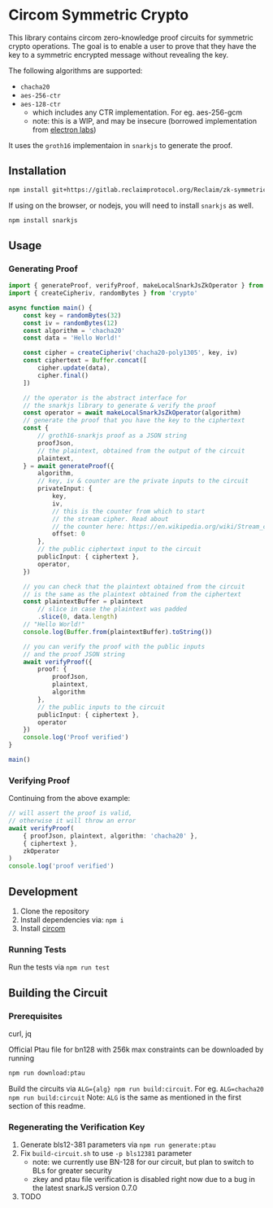 # Circom Symmetric Crypto

This library contains circom zero-knowledge proof circuits for symmetric crypto operations. The goal is to enable a user to prove that they have the key to a symmetric encrypted message without revealing the key.

The following algorithms are supported:
- `chacha20`
- `aes-256-ctr`
- `aes-128-ctr`
	- which includes any CTR implementation. For eg. aes-256-gcm
	- note: this is a WIP, and may be insecure (borrowed implementation from [electron labs](https://github.com/Electron-Labs/aes-circom))

It uses the `groth16` implementaion in `snarkjs` to generate the proof.

## Installation

```bash
npm install git+https://gitlab.reclaimprotocol.org/Reclaim/zk-symmetric-crypto
```

If using on the browser, or nodejs, you will need to install `snarkjs` as well.

```bash
npm install snarkjs
```

## Usage

### Generating Proof

```ts
import { generateProof, verifyProof, makeLocalSnarkJsZkOperator } from '@reclaimprotocol/circom-symmetric-crypto'
import { createCipheriv, randomBytes } from 'crypto'

async function main() {
	const key = randomBytes(32)
	const iv = randomBytes(12)
	const algorithm = 'chacha20'
	const data = 'Hello World!'

	const cipher = createCipheriv('chacha20-poly1305', key, iv)
	const ciphertext = Buffer.concat([
		cipher.update(data),
		cipher.final()
	])

	// the operator is the abstract interface for
	// the snarkjs library to generate & verify the proof
	const operator = await makeLocalSnarkJsZkOperator(algorithm)
	// generate the proof that you have the key to the ciphertext
	const {
		// groth16-snarkjs proof as a JSON string
		proofJson,
		// the plaintext, obtained from the output of the circuit
		plaintext,
	} = await generateProof({
		algorithm,
		// key, iv & counter are the private inputs to the circuit
		privateInput: {
			key,
			iv,
			// this is the counter from which to start
			// the stream cipher. Read about
			// the counter here: https://en.wikipedia.org/wiki/Stream_cipher
			offset: 0
		},
		// the public ciphertext input to the circuit
		publicInput: { ciphertext },
		operator,
	})

	// you can check that the plaintext obtained from the circuit
	// is the same as the plaintext obtained from the ciphertext
	const plaintextBuffer = plaintext
		// slice in case the plaintext was padded
		.slice(0, data.length)
	// "Hello World!"
	console.log(Buffer.from(plaintextBuffer).toString())

	// you can verify the proof with the public inputs
	// and the proof JSON string
	await verifyProof({
		proof: {
			proofJson,
			plaintext,
			algorithm
		},
		// the public inputs to the circuit
		publicInput: { ciphertext },
		operator
	})
	console.log('Proof verified')
}

main()
```

### Verifying Proof

Continuing from the above example:

```ts
// will assert the proof is valid,
// otherwise it will throw an error
await verifyProof(
	{ proofJson, plaintext, algorithm: 'chacha20' },
	{ ciphertext },
	zkOperator
)
console.log('proof verified')

```

## Development

1. Clone the repository
2. Install dependencies via: `npm i`
3. Install [circom](https://docs.circom.io/getting-started/installation/)

### Running Tests

Run the tests via `npm run test`

## Building the Circuit

### Prerequisites
curl, jq

Official Ptau file for bn128 with 256k max constraints can be downloaded by running
```bash
npm run download:ptau
```

Build the circuits via `ALG={alg} npm run build:circuit`.
For eg. `ALG=chacha20 npm run build:circuit`
Note: `ALG` is the same as mentioned in the first section of this readme.

### Regenerating the Verification Key

1. Generate bls12-381 parameters via `npm run generate:ptau`
2. Fix `build-circuit.sh` to use `-p bls12381` parameter
   - note: we currently use BN-128 for our circuit, but plan to switch to BLs for greater security
   - zkey and ptau file verification is disabled right now due to a bug in the latest snarkJS version 0.7.0
3. TODO
